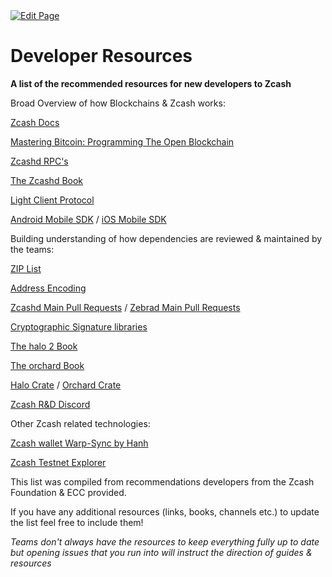 <a href="https://github.com/zechub/zechub/edit/main/site/Start_Here/Developer_Resources.md" target="_blank">
  <img src="https://img.shields.io/badge/Edit-blue" alt="Edit Page"/>
</a>


# Developer Resources 

**A list of the recommended resources for new developers to Zcash**

Broad Overview of how Blockchains & Zcash works:

[Zcash Docs](https://zcash.readthedocs.io/en/latest/)

[Mastering Bitcoin: Programming The Open Blockchain](https://www.amazon.com/Mastering-Bitcoin-Programming-Open-Blockchain-ebook/dp/B071K7FCD4)

[Zcashd RPC's](https://zcash.github.io/rpc/)

[The Zcashd Book](https://zcash.github.io/zcash/)

[Light Client Protocol](https://zcash.readthedocs.io/en/latest/lightwalletd/index.html)

[Android Mobile SDK](https://github.com/zcash/zcash-android-wallet-sdk) / [iOS Mobile SDK](https://github.com/zcash/ZcashLightClientKit)

Building understanding of how dependencies are reviewed & maintained by the teams:

[ZIP List](https://zips.z.cash)

[Address Encoding](https://zips.z.cash/protocol/protocol.pdf#5.6%20Encodings%20of%20Addresses%20and%20Keys)

[Zcashd Main Pull Requests]() / [Zebrad Main Pull Requests](https://github.com/ZcashFoundation/zebra/pulls)

[Cryptographic Signature libraries](https://github.com/orgs/ZcashFoundation/repositories?type=all)

[The halo 2 Book](https://zcash.github.io/halo2/index.html)

[The orchard Book](https://zcash.github.io/orchard/)

[Halo Crate]() / [Orchard Crate](https://docs.rs/orchard/latest/orchard/)

[Zcash R&D Discord](https://discord.gg/6AK7keWFaK)

Other Zcash related technologies:

[Zcash wallet Warp-Sync by Hanh](https://hhanh00.github.io/zcash-sync/)

[Zcash Testnet Explorer](https://testnet.zcashblockexplorer.com/)

This list was compiled from recommendations developers from the Zcash Foundation & ECC provided. 

If you have any additional resources (links, books, channels etc.) to update the list feel free to include them!

*Teams don't always have the resources to keep everything fully up to date but opening issues that you run into will instruct the direction of guides & resources*
